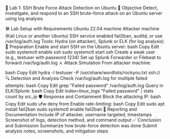 🧪 Lab 1: SSH Brute Force Attack Detection on Ubuntu
🎯 Objective
Detect, investigate, and respond to an SSH brute-force attack on an Ubuntu server using log analysis.

🛠️ Lab Setup with Requirements
Ubuntu 22.04 machine
Attacker machine (Kali Linux or another Ubuntu)
SSH service enabled
fail2ban, auditd, or use /var/log/auth.log
Tools: Hydra (on attacker), Splunk or ELK (for log analysis)
🔧 Preparation
Enable and start SSH on the Ubuntu server:
bash
Copy
Edit
sudo systemctl enable ssh
sudo systemctl start ssh
Create a weak user (e.g., testuser with password 1234)
Set up Splunk Forwarder or Filebeat to forward /var/log/auth.log
⚔️ Attack Simulation
From attacker machine:

bash
Copy
Edit
hydra -l testuser -P /usr/share/wordlists/rockyou.txt ssh://<Ubuntu-IP>
🔍 Detection and Analysis
Check /var/log/auth.log for multiple failed attempts:
bash
Copy
Edit
grep "Failed password" /var/log/auth.log
Query in ELK/Splunk:
bash
Copy
Edit
index=linux_logs "Failed password" | stats count by src_ip
🛡️ Response and Containment
Block the attacking IP:
bash
Copy
Edit
sudo ufw deny from <attacker-IP>
Enable rate-limiting:
bash
Copy
Edit
sudo apt install fail2ban
sudo systemctl enable fail2ban
📝 Reporting and Documentation
Include IP of attacker, username targeted, timestamps
Screenshot of logs, detection method, and command output
✅ Conclusion and Submission
Summarize how brute-force detection was done
Submit analysis notes, screenshots, and mitigation steps

